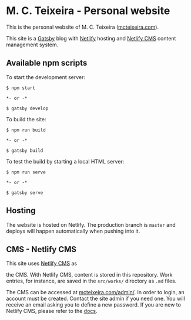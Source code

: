 # M. C. Teixeira - Personal website

This is the personal website of M. C. Teixeira ([mcteixeira.com](http://mcteixeira.com/)).

This site is a [Gatsby](https://www.gatsbyjs.org/) blog with [Netlify](https://www.netlify.com)
hosting and [Netlify CMS](https://www.netlifycms.org/) content management system.

## Available npm scripts

To start the development server:

```
$ npm start

*- or -*

$ gatsby develop
```

To build the site:

```
$ npm run build

*- or -*

$ gatsby build
```

To test the build by starting a local HTML server:

```
$ npm run serve

*- or -*

$ gatsby serve
```

## Hosting

The website is hosted on Netlify. The production branch is `master` and deploys will happen
automatically when pushing into it.

## CMS - Netlify CMS

This site uses [Netlify CMS](https://www.netlifycms.org/) as

the CMS. With Netlify CMS, content is stored in this repository. Work entries, for instance, are
saved in the `src/works/` directory as `.md` files.

The CMS can be accessed at [mcteixeira.com/admin/](https://www.mcteixeira.com/admin/). In order to
login, an account must be created. Contact the site admin if you need one. You will receive an email
asking you to define a new password. If you are new to Netlify CMS, please refer to the
[docs](https://www.netlifycms.org/docs/intro).
